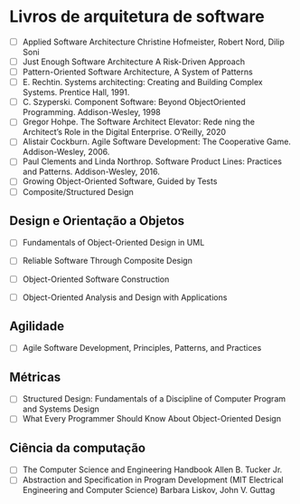 # Livros de arquitetura de software

- [ ] Applied Software Architecture Christine Hofmeister, Robert Nord, Dilip Soni
- [ ] Just Enough Software Architecture A Risk-Driven Approach
- [ ] Pattern-Oriented Software Architecture, A System of Patterns
- [ ] E. Rechtin. Systems architecting: Creating and Building Complex Systems. Prentice Hall, 1991. 
- [ ] C. Szyperski. Component Software: Beyond ObjectOriented Programming. Addison-Wesley, 1998
- [ ] Gregor Hohpe. The Software Architect Elevator: Rede ning the Architect’s Role in the Digital Enterprise. O’Reilly, 2020
- [ ] Alistair Cockburn. Agile Software Development: The Cooperative Game. Addison-Wesley, 2006.
- [ ] Paul Clements and Linda Northrop. Software Product Lines: Practices and Patterns. Addison-Wesley, 2016.
- [ ] Growing Object-Oriented Software, Guided by Tests
- [ ] Composite/Structured Design

## Design e Orientação a Objetos

- [ ] Fundamentals of Object-Oriented Design in UML
- [ ] Reliable Software Through Composite Design
- [ ] Object-Oriented Software Construction
- [ ] Object-Oriented Analysis and Design with Applications


## Agilidade

- [ ] Agile Software Development, Principles, Patterns, and Practices


## Métricas

- [ ] Structured Design: Fundamentals of a Discipline of Computer Program and Systems Design
- [ ] What Every Programmer Should Know About Object-Oriented Design

## Ciência da computação

- [ ] The Computer Science and Engineering Handbook Allen B. Tucker Jr.
- [ ] Abstraction and Specification in Program Development (MIT Electrical Engineering and Computer Science) Barbara Liskov, John V. Guttag
